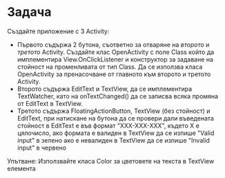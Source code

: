 # Задача

Създайте приложение с 3 Activity:

- Първото съдържа 2 бутона, съответно за отваряне на *второто* и *третото* Activity. Създайте клас OpenActivity с поле Class който да имплементира View.OnClickListener и конструктор за задаване на стойност на променливата от тип Class. Да се използва класа OpenActivity за пренасочване от главното към второто и третото Activity.
- Второто съдържа EditText и TextView, да се имплементира TextWatcher, като на onTextChanged() да се записва всяка промяна от EditText в TextView.
- Третото съдържа FloatingActionButton, TextView (без стойност) и EditText, при натискане на бутона да се провери дали въведената стойност в EditText е във формат "XXX-XXX-XXX", където Х е цялочисло, ако формата е валиден в TextView да се изпише "Valid input" в зелено ако е невалиден в TextView да се изпише "Invalid input" в червено

Упътване: Използвайте класа Color за цветовете на текста в TextView елемента
